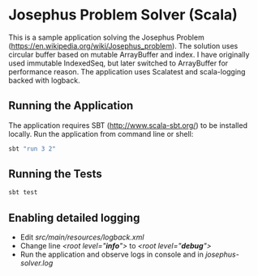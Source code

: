 # Josephus Problem Solver (Scala)
This is a sample application solving the Josephus Problem (https://en.wikipedia.org/wiki/Josephus_problem). 
The solution uses circular buffer based on mutable ArrayBuffer and index. I have originally used immutable IndexedSeq, but later switched to ArrayBuffer for performance reason.
The application uses Scalatest and scala-logging backed with logback.

## Running the Application
The application requires SBT (http://www.scala-sbt.org/) to be installed locally.
Run the application from command line or shell:
```cmd
sbt "run 3 2"
```

## Running the Tests
```cmd
sbt test
```

## Enabling detailed logging
 - Edit _src/main/resources/logback.xml_
 - Change line _\<root level="**info**"\>_ to _\<root level="**debug**"\>_
 - Run the application and observe logs in console and in _josephus-solver.log_

